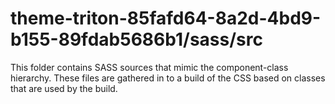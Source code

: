 # theme-triton-85fafd64-8a2d-4bd9-b155-89fdab5686b1/sass/src

This folder contains SASS sources that mimic the component-class hierarchy. These files
are gathered in to a build of the CSS based on classes that are used by the build.
